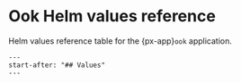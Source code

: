 ```{px-app-values} ook
```

# Ook Helm values reference

Helm values reference table for the {px-app}`ook` application.

```{include} ../../../applications/ook/README.md
---
start-after: "## Values"
---
```
